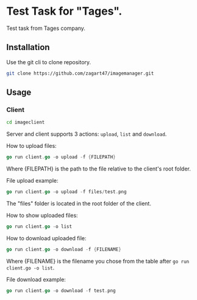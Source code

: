 # Test Task for "Tages".

Test task from Tages company.

## Installation

Use the git cli to clone repository.

```bash
git clone https://github.com/zagart47/imagemanager.git
```

## Usage

### Client
```bash
cd imageclient
```

Server and client supports 3 actions:
```upload```, ```list``` and ```download```.

How to upload files:
```go
go run client.go -o upload -f {FILEPATH}
```
Where {FILEPATH} is the path to the file relative to the client's root folder.

File upload example:
```go
go run client.go -o upload -f files/test.png
```
The "files" folder is located in the root folder of the client.

How to show uploaded files:
```go
go run client.go -o list
```


How to download uploaded file:
```go
go run client.go -o download -f {FILENAME}
```
Where {FILENAME} is the filename you chose from the table after ```go run client.go -o list```.

File download example:
```go
go run client.go -o download -f test.png
```